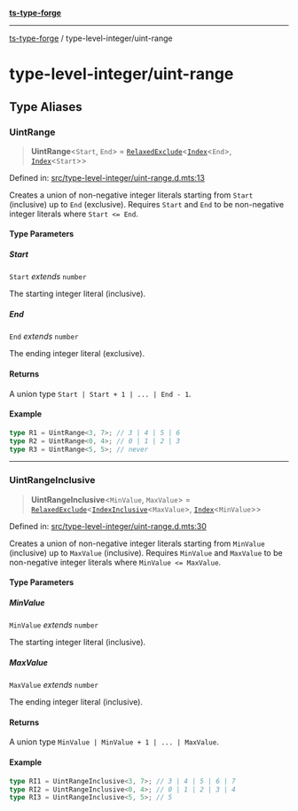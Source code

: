 [**ts-type-forge**](../README.md)

***

[ts-type-forge](../README.md) / type-level-integer/uint-range

# type-level-integer/uint-range

## Type Aliases

### UintRange

> **UintRange**\<`Start`, `End`\> = [`RelaxedExclude`](../record/std.md#relaxedexclude)\<[`Index`](index-type.md#index)\<`End`\>, [`Index`](index-type.md#index)\<`Start`\>\>

Defined in: [src/type-level-integer/uint-range.d.mts:13](https://github.com/noshiro-pf/ts-type-forge/blob/main/src/type-level-integer/uint-range.d.mts#L13)

Creates a union of non-negative integer literals starting from `Start` (inclusive) up to `End` (exclusive).
Requires `Start` and `End` to be non-negative integer literals where `Start <= End`.

#### Type Parameters

##### Start

`Start` *extends* `number`

The starting integer literal (inclusive).

##### End

`End` *extends* `number`

The ending integer literal (exclusive).

#### Returns

A union type `Start | Start + 1 | ... | End - 1`.

#### Example

```ts
type R1 = UintRange<3, 7>; // 3 | 4 | 5 | 6
type R2 = UintRange<0, 4>; // 0 | 1 | 2 | 3
type R3 = UintRange<5, 5>; // never
```

***

### UintRangeInclusive

> **UintRangeInclusive**\<`MinValue`, `MaxValue`\> = [`RelaxedExclude`](../record/std.md#relaxedexclude)\<[`IndexInclusive`](index-type.md#indexinclusive)\<`MaxValue`\>, [`Index`](index-type.md#index)\<`MinValue`\>\>

Defined in: [src/type-level-integer/uint-range.d.mts:30](https://github.com/noshiro-pf/ts-type-forge/blob/main/src/type-level-integer/uint-range.d.mts#L30)

Creates a union of non-negative integer literals starting from `MinValue` (inclusive) up to `MaxValue` (inclusive).
Requires `MinValue` and `MaxValue` to be non-negative integer literals where `MinValue <= MaxValue`.

#### Type Parameters

##### MinValue

`MinValue` *extends* `number`

The starting integer literal (inclusive).

##### MaxValue

`MaxValue` *extends* `number`

The ending integer literal (inclusive).

#### Returns

A union type `MinValue | MinValue + 1 | ... | MaxValue`.

#### Example

```ts
type RI1 = UintRangeInclusive<3, 7>; // 3 | 4 | 5 | 6 | 7
type RI2 = UintRangeInclusive<0, 4>; // 0 | 1 | 2 | 3 | 4
type RI3 = UintRangeInclusive<5, 5>; // 5
```
